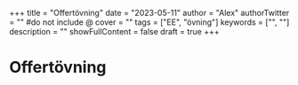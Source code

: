 +++
title = "Offertövning"
date = "2023-05-11"
author = "Alex"
authorTwitter = "" #do not include @
cover = ""
tags = ["EE", "övning"]
keywords = ["", ""]
description = ""
showFullContent = false
draft = true
+++

# Offertövning